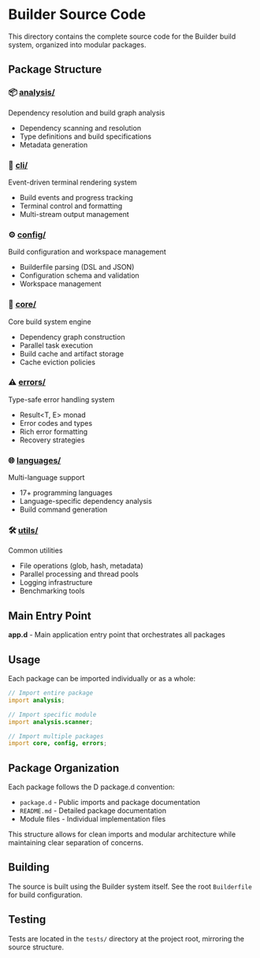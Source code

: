 # Builder Source Code

This directory contains the complete source code for the Builder build system, organized into modular packages.

## Package Structure

### 📦 [analysis/](analysis/)
Dependency resolution and build graph analysis
- Dependency scanning and resolution
- Type definitions and build specifications
- Metadata generation

### 🎨 [cli/](cli/)
Event-driven terminal rendering system
- Build events and progress tracking
- Terminal control and formatting
- Multi-stream output management

### ⚙️ [config/](config/)
Build configuration and workspace management
- Builderfile parsing (DSL and JSON)
- Configuration schema and validation
- Workspace management

### 🔧 [core/](core/)
Core build system engine
- Dependency graph construction
- Parallel task execution
- Build cache and artifact storage
- Cache eviction policies

### ⚠️ [errors/](errors/)
Type-safe error handling system
- Result<T, E> monad
- Error codes and types
- Rich error formatting
- Recovery strategies

### 🌐 [languages/](languages/)
Multi-language support
- 17+ programming languages
- Language-specific dependency analysis
- Build command generation

### 🛠️ [utils/](utils/)
Common utilities
- File operations (glob, hash, metadata)
- Parallel processing and thread pools
- Logging infrastructure
- Benchmarking tools

## Main Entry Point

**app.d** - Main application entry point that orchestrates all packages

## Usage

Each package can be imported individually or as a whole:

```d
// Import entire package
import analysis;

// Import specific module
import analysis.scanner;

// Import multiple packages
import core, config, errors;
```

## Package Organization

Each package follows the D package.d convention:
- `package.d` - Public imports and package documentation
- `README.md` - Detailed package documentation
- Module files - Individual implementation files

This structure allows for clean imports and modular architecture while maintaining clear separation of concerns.

## Building

The source is built using the Builder system itself. See the root `Builderfile` for build configuration.

## Testing

Tests are located in the `tests/` directory at the project root, mirroring the source structure.

